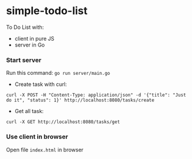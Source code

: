 # simple-todo-list

To Do List with:
- client in pure JS
- server in Go

### Start server
Run this command: `go run server/main.go`

- Create task with curl:
```
curl -X POST -H "Content-Type: application/json" -d '{"title": "Just do it", "status": 1}' http://localhost:8080/tasks/create
```
- Get all task:
```
curl -X GET http://localhost:8080/tasks/get
```

### Use client in browser
Open file `index.html` in browser
